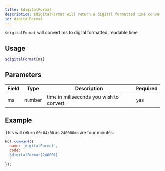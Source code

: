 ```yaml
---
title: $digitalFormat 
description: $digitalFormat will return a digital formatted time converted from ms.
id: digitalFormat
---
```


`$digitalFormat` will convert ms to digital formatted, readable time.

## Usage

```php
$digitalFormat[ms]
```

## Parameters 


| Field | Type   | Description                             | Required |
| ----- | ------ | --------------------------------------- | -------- |
| ms    | number | time in miliseconds you wish to convert | yes      |


## Example

This will return `00:04:00` as `240000ms` are four minutes:

```javascript
bot.command({
  name: 'digitalFormat',
  code: `
  $digitalFormat[240000]
  `
});
```
